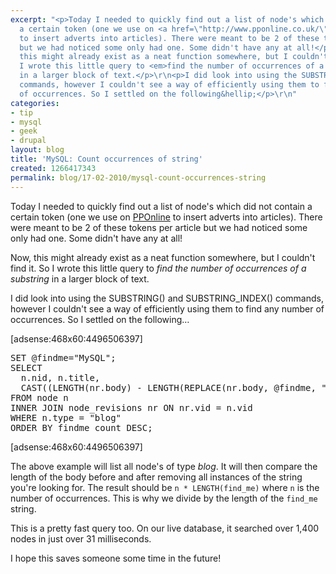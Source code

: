 ```yaml
---
excerpt: "<p>Today I needed to quickly find out a list of node's which did not contain
  a certain token (one we use on <a href=\"http://www.pponline.co.uk/\">PPOnline</a>
  to insert adverts into articles). There were meant to be 2 of these tokens per article
  but we had noticed some only had one. Some didn't have any at all!</p>\r\n<p>Now,
  this might already exist as a neat function somewhere, but I couldn't find it. So
  I wrote this little query to <em>find the number of occurrences of a substring</em>
  in a larger block of text.</p>\r\n<p>I did look into using the SUBSTRING() and SUBSTRING_INDEX()
  commands, however I couldn't see a way of efficiently using them to find any number
  of occurrences. So I settled on the following&hellip;</p>\r\n"
categories:
- tip
- mysql
- geek
- drupal
layout: blog
title: 'MySQL: Count occurrences of string'
created: 1266417343
permalink: blog/17-02-2010/mysql-count-occurrences-string
---
```

<p>Today I needed to quickly find out a list of node's which did not contain a certain token (one we use on <a href="http://www.pponline.co.uk/">PPOnline</a> to insert adverts into articles). There were meant to be 2 of these tokens per article but we had noticed some only had one. Some didn't have any at all!</p>
<p>Now, this might already exist as a neat function somewhere, but I couldn't find it. So I wrote this little query to <em>find the number of occurrences of a substring</em> in a larger block of text.</p>
<p>I did look into using the SUBSTRING() and SUBSTRING_INDEX() commands, however I couldn't see a way of efficiently using them to find any number of occurrences. So I settled on the following&hellip;</p>
<!--break-->
<div>[adsense:468x60:4496506397]</div>
<pre language="mysql">
SET @findme="MySQL";
SELECT
  n.nid, n.title,
  CAST((LENGTH(nr.body) - LENGTH(REPLACE(nr.body, @findme, ""))) / LENGTH(@findme) AS UNSIGNED) AS findme_count
FROM node n
INNER JOIN node_revisions nr ON nr.vid = n.vid
WHERE n.type = "blog"
ORDER BY findme_count DESC;
</pre>
<div>[adsense:468x60:4496506397]</div>
<p>The above example will list all node's of type <em>blog</em>. It will then compare the length of the body before and after removing all instances of the string you're looking for. The result should be <code>n * LENGTH(find_me)</code> where <code>n</code> is the number of occurrences. This is why we divide by the length of the <code>find_me</code> string.</p>
<p>This is a pretty fast query too. On our live database, it searched over 1,400 nodes in just over 31 milliseconds.</p>
<p>I hope this saves someone some time in the future!</p>
